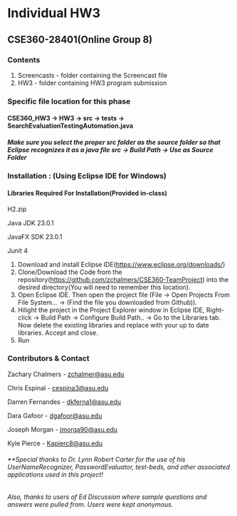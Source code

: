 # Individual HW3

## CSE360-28401(Online Group 8)



### Contents

1. Screencasts       - folder containing the Screencast file 
2. HW3   			 - folder containing HW3 program submission

### Specific file location for this phase
#### CSE360_HW3 -> HW3 -> src -> tests -> SearchEvaluationTestingAutomation.java
##### Make sure you select the proper src folder as the source folder so that Eclipse recognizes it as a java file src -> Build Path -> Use as Source Folder




### Installation : (Using Eclipse IDE for Windows)
#### Libraries Required For Installation(Provided in-class)

H2.zip

Java JDK 23.0.1

JavaFX SDK 23.0.1

Junit 4


1. Download and install Eclipse IDE(https://www.eclipse.org/downloads/)
2. Clone/Download the Code from the repository(https://github.com/zchalmers/CSE360-TeamProject) into the desired directory(You will need to remember this location).
3. Open Eclipse IDE. Then open the project file (File -> Open Projects From File System... -> (Find the file you downloaded from Github)).
4. Hilight the project in the Project Explorer window in Eclipse IDE, Right-click -> Build Path -> Configure Build Path.. -> Go to the Libraries tab. Now delete the existing libraries and replace with your up to date libraries. Accept and close.
5. Run




### Contributors & Contact

Zachary Chalmers - zchalmer@asu.edu

Chris Espinal  - cespina3@asu.edu

Darren Fernandes - dkferna1@asu.edu

Dara Gafoor - dgafoor@asu.edu

Joseph Morgan - jmorga90@asu.edu

Kyle Pierce - Kapierc8@asu.edu




###### **Special thanks to Dr. Lynn Robert Carter for the use of his UserNameRecognizer, PasswordEvaluator, test-beds, and other associated applications used in this project!
###### Also, thanks to users of Ed Discussion where sample questions and answers were pulled from. Users were kept anonymous.

